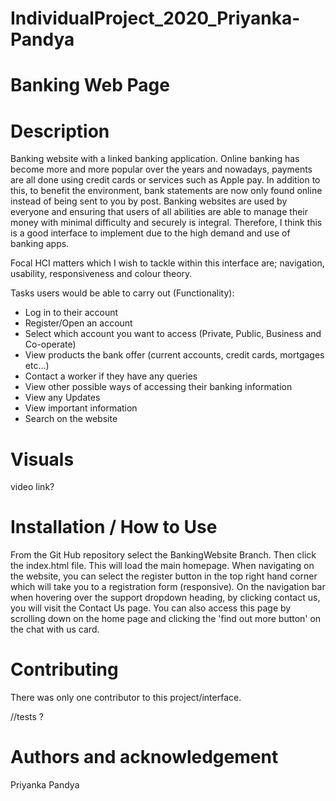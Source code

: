 # IndividualProject_2020_Priyanka-Pandya

# Banking Web Page 

# Description 
Banking website with a linked banking application. Online banking has become more and more popular over the years and 
nowadays, payments are all done using credit cards or services such as Apple pay. In addition to this, to benefit the 
environment, bank statements are now only found online instead of being sent to you by post. Banking websites are used 
by everyone and ensuring that users of all abilities are able to manage their money with minimal difficulty and securely 
is integral.  Therefore, I think this is a good interface to implement due to the high demand and use of banking apps. 

Focal HCI matters which I wish to tackle within this interface are; navigation, usability, responsiveness and colour theory.

Tasks users would be able to carry out (Functionality): 
- Log in to their account 
- Register/Open an account
- Select which account you want to access (Private, Public, Business and Co-operate)
- View products the bank offer (current accounts, credit cards, mortgages etc...)
- Contact a worker if they have any queries
- View other possible ways of accessing their banking information 
- View any Updates 
- View important information
- Search on the website 

# Visuals 
video link?

# Installation / How to Use 
From the Git Hub repository select the BankingWebsite Branch. Then click the index.html file. This will load the main 
homepage. When navigating on the website, you can select the register button in the top right hand corner which will 
take you to a registration form (responsive). On the navigation bar when hovering over the support dropdown heading, 
by clicking contact us, you will visit the Contact Us page. You can also access this page by scrolling down on the home
page and clicking the 'find out more button' on the chat with us card. 


# Contributing 
There was only one contributor to this project/interface. 

//tests ? 

# Authors and acknowledgement
Priyanka Pandya 
